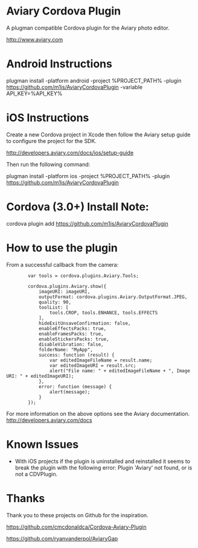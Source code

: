 Aviary Cordova Plugin
===================

A plugman compatible Cordova plugin for the Aviary photo editor.

http://www.aviary.com

Android Instructions
===================
plugman install -platform android -project %PROJECT_PATH% -plugin https://github.com/m1is/AviaryCordovaPlugin -variable API_KEY=%API_KEY%

iOS Instructions
===================
Create a new Cordova project in Xcode then follow the Aviary setup guide to configure the project for the SDK.

http://developers.aviary.com/docs/ios/setup-guide

Then run the following command:

plugman install -platform ios -project %PROJECT_PATH% -plugin https://github.com/m1is/AviaryCordovaPlugin


Cordova (3.0+) Install Note:
=============
cordova plugin add https://github.com/m1is/AviaryCordovaPlugin


How to use the plugin
===================
From a successful callback from the camera:

            var tools = cordova.plugins.Aviary.Tools;
            
            cordova.plugins.Aviary.show({
                imageURI: imageURI,
                outputFormat: cordova.plugins.Aviary.OutputFormat.JPEG,
                quality: 90,
                toolList: [
                    tools.CROP, tools.ENHANCE, tools.EFFECTS
                ],
                hideExitUnsaveConfirmation: false,
                enableEffectsPacks: true,
                enableFramesPacks: true,
                enableStickersPacks: true,
                disableVibration: false,
                folderName: "MyApp",
                success: function (result) {
                    var editedImageFileName = result.name;
                    var editedImageURI = result.src;
                    alert("File name: " + editedImageFileName + ", Image URI: " + editedImageURI);
                },
                error: function (message) {
                    alert(message);
                }
            });
          
            
For more information on the above options see the Aviary documentation.
http://developers.aviary.com/docs

Known Issues
===================
- With iOS projects if the plugin is uninstalled and reinstalled it seems to break the plugin with the following error: Plugin 'Aviary' not found, or is not a CDVPlugin.

Thanks
===================
Thank you to these projects on Github for the inspiration.

https://github.com/cmcdonaldca/Cordova-Aviary-Plugin

https://github.com/ryanvanderpol/AviaryGap
